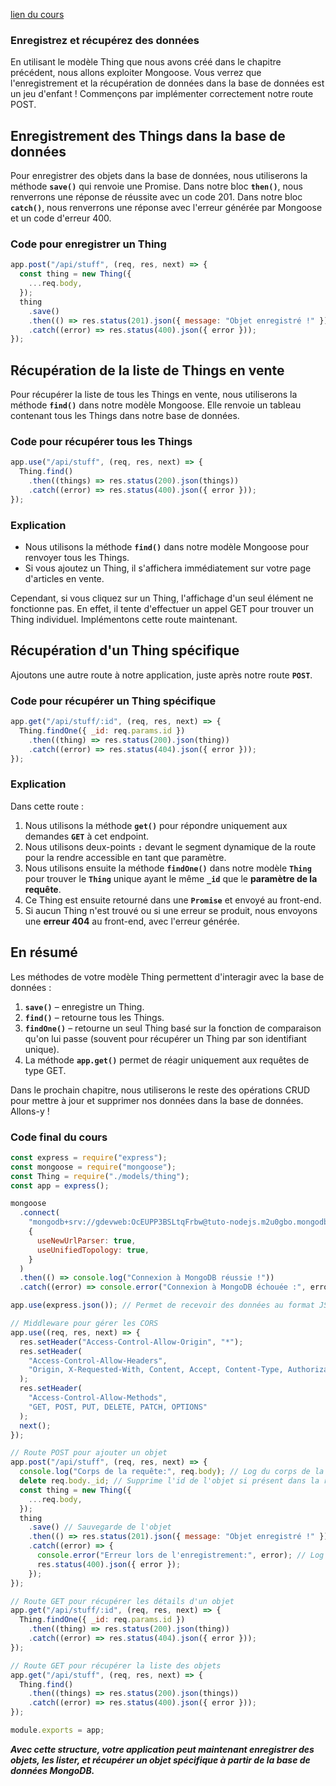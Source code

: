 [lien du cours](https://openclassrooms.com/fr/courses/6390246-passez-au-full-stack-avec-node-js-express-et-mongodb/6466398-enregistrez-et-recuperez-des-donnees)

### Enregistrez et récupérez des données

En utilisant le modèle Thing que nous avons créé dans le chapitre précédent, nous allons exploiter Mongoose. Vous verrez que l'enregistrement et la récupération de données dans la base de données est un jeu d'enfant ! Commençons par implémenter correctement notre route POST.

## Enregistrement des Things dans la base de données

Pour enregistrer des objets dans la base de données, nous utiliserons la méthode **`save()`** qui renvoie une Promise. Dans notre bloc **`then()`**, nous renverrons une réponse de réussite avec un code 201. Dans notre bloc **`catch()`**, nous renverrons une réponse avec l'erreur générée par Mongoose et un code d'erreur 400.

### Code pour enregistrer un Thing

```js
app.post("/api/stuff", (req, res, next) => {
  const thing = new Thing({
    ...req.body,
  });
  thing
    .save()
    .then(() => res.status(201).json({ message: "Objet enregistré !" }))
    .catch((error) => res.status(400).json({ error }));
});
```

## Récupération de la liste de Things en vente

Pour récupérer la liste de tous les Things en vente, nous utiliserons la méthode **`find()`** dans notre modèle Mongoose. Elle renvoie un tableau contenant tous les Things dans notre base de données.

### Code pour récupérer tous les Things

```js
app.use("/api/stuff", (req, res, next) => {
  Thing.find()
    .then((things) => res.status(200).json(things))
    .catch((error) => res.status(400).json({ error }));
});
```

### Explication

- Nous utilisons la méthode **`find()`** dans notre modèle Mongoose pour renvoyer tous les Things.
- Si vous ajoutez un Thing, il s'affichera immédiatement sur votre page d'articles en vente.

Cependant, si vous cliquez sur un Thing, l'affichage d'un seul élément ne fonctionne pas. En effet, il tente d'effectuer un appel GET pour trouver un Thing individuel. Implémentons cette route maintenant.

## Récupération d'un Thing spécifique

Ajoutons une autre route à notre application, juste après notre route **`POST`**.

### Code pour récupérer un Thing spécifique

```js
app.get("/api/stuff/:id", (req, res, next) => {
  Thing.findOne({ _id: req.params.id })
    .then((thing) => res.status(200).json(thing))
    .catch((error) => res.status(404).json({ error }));
});
```

### Explication

Dans cette route :

1. Nous utilisons la méthode **`get()`** pour répondre uniquement aux demandes **`GET`** à cet endpoint.
2. Nous utilisons deux-points **`:`** devant le segment dynamique de la route pour la rendre accessible en tant que paramètre.
3. Nous utilisons ensuite la méthode **`findOne()`** dans notre modèle **`Thing`** pour trouver le **`Thing`** unique ayant le même **`_id`** que le **paramètre de la requête**.
4. Ce Thing est ensuite retourné dans une **`Promise`** et envoyé au front-end.
5. Si aucun Thing n'est trouvé ou si une erreur se produit, nous envoyons une **erreur 404** au front-end, avec l'erreur générée.

## En résumé

Les méthodes de votre modèle Thing permettent d'interagir avec la base de données :

1. **`save()`** – enregistre un Thing.
2. **`find()`** – retourne tous les Things.
3. **`findOne()`** – retourne un seul Thing basé sur la fonction de comparaison qu'on lui passe (souvent pour récupérer un Thing par son identifiant unique).
4. La méthode **`app.get()`** permet de réagir uniquement aux requêtes de type GET.

Dans le prochain chapitre, nous utiliserons le reste des opérations CRUD pour mettre à jour et supprimer nos données dans la base de données. Allons-y !

### Code final du cours

```js
const express = require("express");
const mongoose = require("mongoose");
const Thing = require("./models/thing");
const app = express();

mongoose
  .connect(
    "mongodb+srv://gdevweb:OcEUPP3BSLtqFrbw@tuto-nodejs.m2u0gbo.mongodb.net/",
    {
      useNewUrlParser: true,
      useUnifiedTopology: true,
    }
  )
  .then(() => console.log("Connexion à MongoDB réussie !"))
  .catch((error) => console.error("Connexion à MongoDB échouée :", error));

app.use(express.json()); // Permet de recevoir des données au format JSON et donne accès au corps de la requête

// Middleware pour gérer les CORS
app.use((req, res, next) => {
  res.setHeader("Access-Control-Allow-Origin", "*");
  res.setHeader(
    "Access-Control-Allow-Headers",
    "Origin, X-Requested-With, Content, Accept, Content-Type, Authorization"
  );
  res.setHeader(
    "Access-Control-Allow-Methods",
    "GET, POST, PUT, DELETE, PATCH, OPTIONS"
  );
  next();
});

// Route POST pour ajouter un objet
app.post("/api/stuff", (req, res, next) => {
  console.log("Corps de la requête:", req.body); // Log du corps de la requête
  delete req.body._id; // Supprime l'id de l'objet si présent dans la requête
  const thing = new Thing({
    ...req.body,
  });
  thing
    .save() // Sauvegarde de l'objet
    .then(() => res.status(201).json({ message: "Objet enregistré !" }))
    .catch((error) => {
      console.error("Erreur lors de l'enregistrement:", error); // Log de l'erreur
      res.status(400).json({ error });
    });
});

// Route GET pour récupérer les détails d'un objet
app.get("/api/stuff/:id", (req, res, next) => {
  Thing.findOne({ _id: req.params.id })
    .then((thing) => res.status(200).json(thing))
    .catch((error) => res.status(404).json({ error }));
});

// Route GET pour récupérer la liste des objets
app.get("/api/stuff", (req, res, next) => {
  Thing.find()
    .then((things) => res.status(200).json(things))
    .catch((error) => res.status(400).json({ error }));
});

module.exports = app;
```

**_Avec cette structure, votre application peut maintenant enregistrer des objets, les lister, et récupérer un objet spécifique à partir de la base de données MongoDB._**
